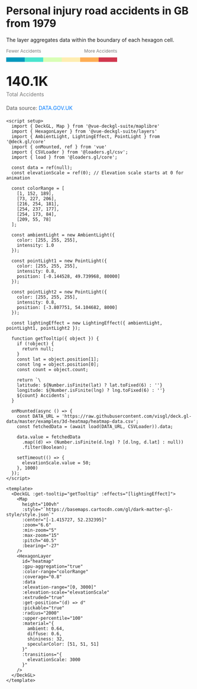 <script setup>
import { DeckGL, Map } from '@vue-deckgl-suite/maplibre'
import { HexagonLayer } from '@vue-deckgl-suite/layers'
import { AmbientLight, LightingEffect, PointLight } from '@deck.gl/core'
import { onMounted, ref } from 'vue'
import { CSVLoader } from '@loaders.gl/csv'
import { load } from '@loaders.gl/core'
import 'maplibre-gl/dist/maplibre-gl.css'


const data = ref(null)
const elevationScale = ref(0) // Elevation scale starts at 0 for animation

const colorRange = [
  [1, 152, 189],
  [73, 227, 206],
  [216, 254, 181],
  [254, 237, 177],
  [254, 173, 84],
  [209, 55, 78]
];

const ambientLight = new AmbientLight({
  color: [255, 255, 255],
  intensity: 1.0
});

const pointLight1 = new PointLight({
  color: [255, 255, 255],
  intensity: 0.8,
  position: [-0.144528, 49.739968, 80000]
});

const pointLight2 = new PointLight({
  color: [255, 255, 255],
  intensity: 0.8,
  position: [-3.807751, 54.104682, 8000]
});

const lightingEffect = new LightingEffect({ ambientLight, pointLight1, pointLight2 });

function getTooltip({ object }) {
  if (!object) {
    return null;
  }
  const lat = object.position[1];
  const lng = object.position[0];
  const count = object.count;

  return `\
    latitude: ${Number.isFinite(lat) ? lat.toFixed(6) : ''}
    longitude: ${Number.isFinite(lng) ? lng.toFixed(6) : ''}
    ${count} Accidents`;
}

onMounted(async () => {
  const DATA_URL = 'https://raw.githubusercontent.com/visgl/deck.gl-data/master/examples/3d-heatmap/heatmap-data.csv';
  const fetchedData = (await load(DATA_URL, CSVLoader)).data;

  data.value = fetchedData
    .map((d) => (Number.isFinite(d.lng) ? [d.lng, d.lat] : null))
    .filter(Boolean);

  setTimeout(() => {
    elevationScale.value = 50;
  }, 1000)
});
</script>

# Personal injury road accidents in GB from 1979
The layer aggregates data within the boundary of each hexagon cell.

<ClientOnly>
<div style="display: flex; flex-direction: column; align-items: center; width: 300px">
  <div style="display: flex; justify-content: space-between; width: 100%; margin-bottom: 10px; font-size: 12px; color: #777;">
    <span>Fewer Accidents</span>
    <span>More Accidents</span>
  </div>
  <div style="display: flex; width: 100%; height: 12px;">
    <div style="background: rgb(1, 152, 189); flex: 1;"></div>
    <div style="background: rgb(73, 227, 206); flex: 1;"></div>
    <div style="background: rgb(216, 254, 181); flex: 1;"></div>
    <div style="background: rgb(254, 237, 177); flex: 1;"></div>
    <div style="background: rgb(254, 173, 84); flex: 1;"></div>
    <div style="background: rgb(209, 55, 78); flex: 1;"></div>
  </div>
</div>
</ClientOnly>

<ClientOnly>
  <div style="margin-top: 30px; margin-bottom: 20px;">
    <div style="width: 400px;">
      <div style="font-size: 36px; font-weight: bold;">140.1K</div>
      <div style="font-size: 14px; color: #777; margin-top: 5px;">Total Accidents</div>
    </div>
    <div style="margin-top: 20px; font-size: 14px; color: #555;">
      Data source: 
      <a href="https://data.gov.uk" 
         target="_blank" 
         style="color: #007bff; text-decoration: none;">
        DATA.GOV.UK
      </a>
    </div>
  </div>
</ClientOnly>
<ClientOnly>
    <DeckGL :get-tooltip="getTooltip" :effects="[lightingEffect]">
    <Map
      height="400px"
      :style="`https://basemaps.cartocdn.com/gl/dark-matter-gl-style/style.json`"
      :center="[-1.415727, 52.232395]"
      :zoom="6.2"
      :min-zoom="5"
      :max-zoom="15"
      :pitch="40.5"
      :bearing="-27"
    />
    <HexagonLayer
      id="heatmap"
      :gpu-aggregation="true"
      :color-range="colorRange"
      :coverage="0.8"
      :data
      :elevation-range="[0, 3000]"
      :elevation-scale="elevationScale"
      :extruded="true"
      :get-position="(d) => d"
      :pickable="true"
      :radius="2000"
      :upper-percentile="100"
      :material="{
        ambient: 0.64,
        diffuse: 0.6,
        shininess: 32,
        specularColor: [51, 51, 51]
      }"
      :transitions="{
        elevationScale: 3000
      }"
      @dataLoad="console.log('data loaded')"
    />
  </DeckGL>
</ClientOnly>


```vue
<script setup>
  import { DeckGL, Map } from '@vue-deckgl-suite/maplibre'
  import { HexagonLayer } from '@vue-deckgl-suite/layers'
  import { AmbientLight, LightingEffect, PointLight } from '@deck.gl/core'
  import { onMounted, ref } from 'vue'
  import { CSVLoader } from '@loaders.gl/csv';
  import { load } from '@loaders.gl/core';

  const data = ref(null);
  const elevationScale = ref(0); // Elevation scale starts at 0 for animation

  const colorRange = [
    [1, 152, 189],
    [73, 227, 206],
    [216, 254, 181],
    [254, 237, 177],
    [254, 173, 84],
    [209, 55, 78]
  ];

  const ambientLight = new AmbientLight({
    color: [255, 255, 255],
    intensity: 1.0
  });

  const pointLight1 = new PointLight({
    color: [255, 255, 255],
    intensity: 0.8,
    position: [-0.144528, 49.739968, 80000]
  });

  const pointLight2 = new PointLight({
    color: [255, 255, 255],
    intensity: 0.8,
    position: [-3.807751, 54.104682, 8000]
  });

  const lightingEffect = new LightingEffect({ ambientLight, pointLight1, pointLight2 });

  function getTooltip({ object }) {
    if (!object) {
      return null;
    }
    const lat = object.position[1];
    const lng = object.position[0];
    const count = object.count;

    return `\
    latitude: ${Number.isFinite(lat) ? lat.toFixed(6) : ''}
    longitude: ${Number.isFinite(lng) ? lng.toFixed(6) : ''}
    ${count} Accidents`;
  }

  onMounted(async () => {
    const DATA_URL = 'https://raw.githubusercontent.com/visgl/deck.gl-data/master/examples/3d-heatmap/heatmap-data.csv';
    const fetchedData = (await load(DATA_URL, CSVLoader)).data;

    data.value = fetchedData
      .map((d) => (Number.isFinite(d.lng) ? [d.lng, d.lat] : null))
      .filter(Boolean);

    setTimeout(() => {
      elevationScale.value = 50;
    }, 1000)
  });
</script>

<template>
  <DeckGL :get-tooltip="getTooltip" :effects="[lightingEffect]">
    <Map
      height="100vh"
      :style="`https://basemaps.cartocdn.com/gl/dark-matter-gl-style/style.json`"
      :center="[-1.415727, 52.232395]"
      :zoom="6.6"
      :min-zoom="5"
      :max-zoom="15"
      :pitch="40.5"
      :bearing="-27"
    />
    <HexagonLayer
      id="heatmap"
      :gpu-aggregation="true"
      :color-range="colorRange"
      :coverage="0.8"
      :data
      :elevation-range="[0, 3000]"
      :elevation-scale="elevationScale"
      :extruded="true"
      :get-position="(d) => d"
      :pickable="true"
      :radius="2000"
      :upper-percentile="100"
      :material="{
        ambient: 0.64,
        diffuse: 0.6,
        shininess: 32,
        specularColor: [51, 51, 51]
      }"
      :transitions="{
        elevationScale: 3000
      }"
    />
  </DeckGL>
</template>
```